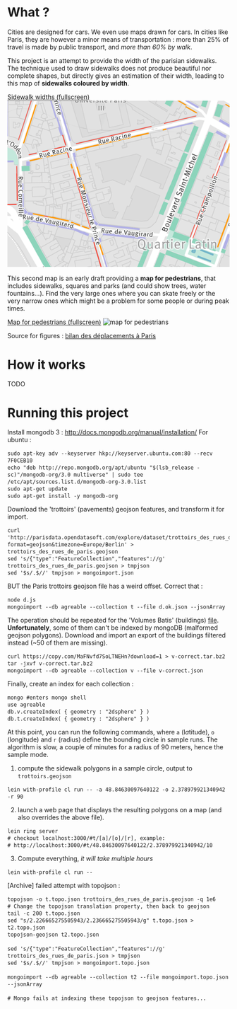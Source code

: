 # What ?

Cities are designed for cars.  We even use maps drawn for cars.
In cities like Paris, they are however a minor means of transportation : more than 25% of travel is made by public transport, and *more than 60% by walk*.

This project is an attempt to provide the width of the parisian sidewalks. The technique used to draw sidewalks does not produce beautiful nor complete shapes, but directly gives an estimation of their width, leading to this map of **sidewalks coloured by width**.

[Sidewalk widths (fullscreen)](https://api.tiles.mapbox.com/v4/trottoirs.9a57f77c/page.html?access_token=pk.eyJ1IjoidHJvdHRvaXJzIiwiYSI6IjFqTHpzN2sifQ.lKYhcpJGt4Xof8s98pDixQ#17/48.85546/2.34989)
![Sidewalk widths](trottoirs-paris.medium.png)

This second map is an early draft providing a **map for pedestrians**, that includes sidewalks, squares and parks (and could show trees, water fountains...).
Find the very large ones where you can skate freely or the very narrow ones which might be a problem for some people or during peak times.

[Map for pedestrians (fullscreen)](https://api.tiles.mapbox.com/v4/laem.ca825d58/page.html?access_token=pk.eyJ1IjoibGFlbSIsImEiOiJ1Qjh4a1JNIn0.BGQeLm-XAzTgLF9t25VSKw#17/48.85275/2.34626)
![map for pedestrians](paris-piéton-latin.medium.png)


Source for figures : [bilan des déplacements à Paris](http://www.paris.fr/pratique/deplacements-voirie/dossier/bilan-des-deplacements-a-paris/le-bilan-des-deplacements-a-paris-en-2013/rub_7096_dossier_103374_port_16333_sheet_25892)

# How it works

TODO

# Running this project

Install mongodb 3 : http://docs.mongodb.org/manual/installation/
For ubuntu :
```
sudo apt-key adv --keyserver hkp://keyserver.ubuntu.com:80 --recv 7F0CEB10
echo "deb http://repo.mongodb.org/apt/ubuntu "$(lsb_release -sc)"/mongodb-org/3.0 multiverse" | sudo tee /etc/apt/sources.list.d/mongodb-org-3.0.list
sudo apt-get update
sudo apt-get install -y mongodb-org
```




Download the 'trottoirs' (pavements) geojson features, and transform it for import.

```
curl 'http://parisdata.opendatasoft.com/explore/dataset/trottoirs_des_rues_de_paris/download/?format=geojson&timezone=Europe/Berlin' > trottoirs_des_rues_de_paris.geojson
sed 's/{"type":"FeatureCollection","features"://g' trottoirs_des_rues_de_paris.geojson > tmpjson
sed '$s/.$//' tmpjson > mongoimport.json
```

BUT the Paris trottoirs geojson file has a weird offset. Correct that :

```
node d.js
mongoimport --db agreable --collection t --file d.ok.json --jsonArray
```


The operation should be repeated for the 'Volumes Batis' (buildings) [file](http://parisdata.opendatasoft.com/explore/dataset/volumesbatisparis2011/download/?format=geojson&timezone=Europe/Berlin). **Unfortunately**, some of them can't be indexed by mongoDB (malformed geojson polygons).
Download and import an export of the buildings filtered instead (~50 of them are missing).

```
curl https://copy.com/MaFNvfd7SoLTNEHn?download=1 > v-correct.tar.bz2
tar -jxvf v-correct.tar.bz2
mongoimport --db agreable --collection v --file v-correct.json
```

Finally, create an index for each collection :

```
mongo #enters mongo shell
use agreable
db.v.createIndex( { geometry : "2dsphere" } )
db.t.createIndex( { geometry : "2dsphere" } )
```

At this point, you can run the following commands, where `a` (l*a*titude), `o` (l*o*ngitude) and `r` (radius) define the bounding circle in sample runs. The algorithm is slow, a couple of minutes for a radius of 90 meters, hence the sample mode.

1) compute the sidewalk polygons in a sample circle, output to `trottoirs.geojson`
```
lein with-profile cl run -- -a 48.84630097640122 -o 2.378979921340942 -r 90
```
2) launch a web page that displays the resulting polygons on a map (and also overrides the above file).
```
lein ring server
# checkout localhost:3000/#t/[a]/[o]/[r], example:
# http://localhost:3000/#t/48.84630097640122/2.378979921340942/10
```
3) Compute everything, *it will take multiple hours*
```
lein with-profile cl run --
```


[Archive] failed attempt with topojson :

```
topojson -o t.topo.json trottoirs_des_rues_de_paris.geojson -q 1e6
# Change the topojson translation property, then back to geojson
tail -c 200 t.topo.json
sed "s/2.226665275505943/2.236665275505943/g" t.topo.json > t2.topo.json
topojson-geojson t2.topo.json

sed 's/{"type":"FeatureCollection","features"://g' trottoirs_des_rues_de_paris.json > tmpjson
sed '$s/.$//' tmpjson > mongoimport.topo.json

mongoimport --db agreable --collection t2 --file mongoimport.topo.json --jsonArray

# Mongo fails at indexing these topojson to geojson features...
```

